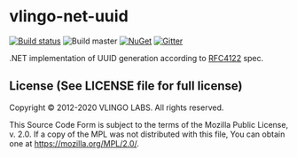 # vlingo-net-uuid

[![Build status](https://ci.appveyor.com/api/projects/status/930yr1mojead52ec?svg=true)](https://ci.appveyor.com/project/VlingoNetOwner/vlingo-net-uuid)
![Build master](https://github.com/vlingo-net/vlingo-net-uuid/workflows/.NET/badge.svg)
[![NuGet](https://img.shields.io/nuget/v/Vlingo.UUID.svg)](https://www.nuget.org/packages/Vlingo.UUID)
[![Gitter](https://badges.gitter.im/vlingo-platform-net/community.svg)](https://gitter.im/vlingo-platform-net/community?utm_source=badge&utm_medium=badge&utm_campaign=pr-badge)

.NET implementation of UUID generation according to [RFC4122](https://tools.ietf.org/html/rfc4122) spec.


License (See LICENSE file for full license)
-------------------------------------------
Copyright © 2012-2020 VLINGO LABS. All rights reserved.

This Source Code Form is subject to the terms of the
Mozilla Public License, v. 2.0. If a copy of the MPL
was not distributed with this file, You can obtain
one at https://mozilla.org/MPL/2.0/.